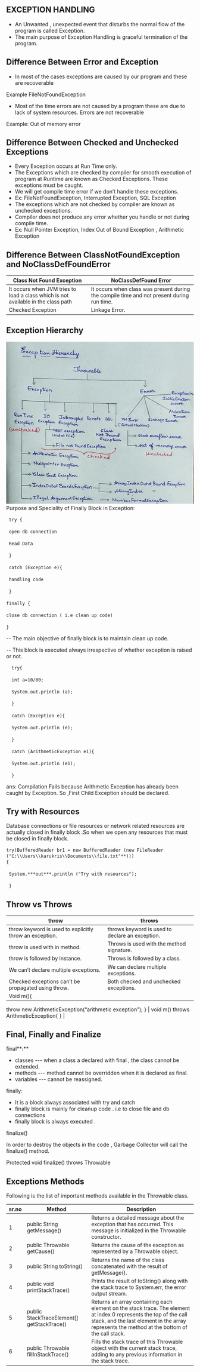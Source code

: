 ## EXCEPTION HANDLING

- An Unwanted , unexpected event that disturbs the normal flow of the program is called Exception.
- The main purpose of Exception Handling is graceful termination of the program.

## Difference Between Error and Exception

- In most of the cases exceptions are caused by our program and these are recoverable

Example FileNotFoundException

- Most of the time errors are not caused by a program these are due to lack of system resources. Errors are not recoverable

Example: Out of memory error

## Difference Between Checked and Unchecked Exceptions

- Every Exception occurs at Run Time only.
- The Exceptions which are checked by compiler for smooth execution of program at Runtime are known as Checked Exceptions. These exceptions must be caught.
- We will get compile time error if we don’t handle these exceptions.
- Ex: FileNotFoundException, Interrupted Exception, SQL Exception
- The exceptions which are not checked by compiler are known as unchecked exceptions.
- Compiler does not produce any error whether you handle or not during compile time.
- Ex: Null Pointer Exception, Index Out of Bound Exception , Arithmetic Exception

## Difference Between ClassNotFoundException and NoClassDefFoundError

| Class Not Found Exception | NoClassDefFound Error |
| --- | --- |
| It occurs when JVM tries to load a class which is not available in the class path | It occurs when class was present during the compile time and not present during run time. |
| Checked Exception | Linkage Error. |

## Exception Hierarchy

![img_15.png](img_15.png)
Purpose and Speciality of Finally Block in Exception:

     try {

     open db connection

     Read Data

     }

     catch (Exception e){

     handling code

     }

    finally {

    close db connection ( i.e clean up code)

    }

-- The main objective of finally block is to maintain clean up code.

-- This block is executed always irrespective of whether exception is raised or not.


 
      try{

      int a=10/00;

      System.out.println (a);

      }

      catch (Exception e){

      System.out.println (e);

      }

      catch (ArithmeticException e1){

      System.out.println (e1);

      }

ans: Compilation Fails because Arithmetic Exception has already been caught by Exception. So ,First Child Exception should be declared.

## Try with Resources

Database connections or file resources or network related resources are actually closed in finally block .So when we open any resources that must be closed in finally block.

    try(BufferedReader br1 = new BufferedReader (new FileReader ("C:\\Users\\karukris\\Documents\\file.txt"**)))
    {
    
     System.***out***.println ("Try with resources");
    
     }

## Throw vs Throws

| throw                                                   | throws                                          |
|---------------------------------------------------------|-------------------------------------------------|
| throw keyword is used to explicitly throw an exception. | throws keyword is used to declare an exception. |
| throw is used with in method.                           | Throws is used with the method signature.       |
| throw is followed by instance.                          | Throws is followed by a class.                  |
| We can’t declare multiple exceptions.                   | We can declare multiple exceptions.             |
| Checked exceptions can’t be propagated using throw.     | Both checked and unchecked exceptions.          |
| Void m(){                                               |                                                 |

throw new ArithmeticException(“arithmetic exception”);
} | void m() throws ArithmeticException{
} |

## Final, Finally and Finalize

final**:**

- classes --- when a class a declared with final , the class cannot be extended.
- methods --- method cannot be overridden when it is declared as final.
- variables --- cannot be reassigned.

finally:

- It is a block always associated with try and catch
- finally block is mainly for cleanup code . i.e to close file and db connections
- finally block is always executed .

finalize()

In order to destroy the objects in the code , Garbage Collector will call the finalize() method.

Protected void finalize() throws Throwable

## Exceptions Methods

Following is the list of important methods available in the Throwable class.

| sr.no | Method                                     | Description                                                                                                                                                                                                        |
|-------|--------------------------------------------|--------------------------------------------------------------------------------------------------------------------------------------------------------------------------------------------------------------------|
| 1     | public String getMessage()                 | Returns a detailed message about the exception that has occurred. This message is initialized in the Throwable constructor.                                                                                        |
| 2     | public Throwable getCause()                | Returns the cause of the exception as represented by a Throwable object.                                                                                                                                           |
| 3     | public String toString()                   | Returns the name of the class concatenated with the result of getMessage().                                                                                                                                        |
| 4     | public void printStackTrace()              | Prints the result of toString() along with the stack trace to System.err, the error output stream.                                                                                                                 |
| 5     | public StackTraceElement[] getStackTrace() | Returns an array containing each element on the stack trace. The element at index 0 represents the top of the call stack, and the last element in the array represents the method at the bottom of the call stack. |
| 6     | public Throwable fillInStackTrace()        | Fills the stack trace of this Throwable object with the current stack trace, adding to any previous information in the stack trace.                                                                                |